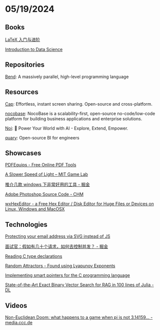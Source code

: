# 05/19/2024

## Books
[LaTeX 入门与进阶](https://latex.lierhua.top/zh/)

[Introduction to Data Science](https://rafalab.dfci.harvard.edu/dsbook-part-1/)

## Repositories
[Bend](https://github.com/HigherOrderCO/Bend): A massively parallel, high-level programming language

## Resources
[Cap](https://github.com/CapSoftware/Cap): Effortless, instant screen sharing. Open-source and cross-platform.

[nocobase](https://github.com/nocobase/nocobase): NocoBase is a scalability-first, open-source no-code/low-code platform for building business applications and enterprise solutions.

[Noi](https://github.com/lencx/Noi): 🚀 Power Your World with AI - Explore, Extend, Empower.

[quary](https://github.com/quarylabs/quary): Open-source BI for engineers

## Showcases
[PDFEquips - Free Online PDF Tools](https://www.pdfequips.com/)

[A Slower Speed of Light – MIT Game Lab](http://gamelab.mit.edu/games/a-slower-speed-of-light/)

[推介几款 windows 下非常好用的工具 - 掘金](https://juejin.cn/post/6844904031685443597)

[Adobe Photoshop Source Code - CHM](https://computerhistory.org/blog/adobe-photoshop-source-code/)

[wxHexEditor - a Free Hex Editor / Disk Editor for Huge Files or Devices on Linux, Windows and MacOSX](https://www.wxhexeditor.org/)

## Technologies
[Protecting your email address via SVG instead of JS](https://rouninmedia.github.io/protecting-your-email-address-via-svg-instead-of-js/)

[面试官：假如有几十个请求，如何去控制并发？ - 掘金](https://juejin.cn/post/7356534347509645375)

[Reading C type declarations](http://www.unixwiz.net/techtips/reading-cdecl.html)

[Random Attractors - Found using Lyapunov Exponents](https://paulbourke.net/fractals/lyapunov/)

[Implementing smart pointers for the C programming language](https://snai.pe/posts/c-smart-pointers)

[State-of-the-Art Exact Binary Vector Search for RAG in 100 lines of Julia - DL](https://domluna.com/blog/tiny-binary-rag)

## Videos
[Non-Euclidean Doom: what happens to a game when pi is not 3.14159… - media.ccc.de](https://media.ccc.de/v/mch2022-236-non-euclidean-doom-what-happens-to-a-game-when-pi-is-not-3-14159-)
